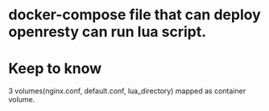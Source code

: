 # docker-compose file that can deploy openresty can run lua script.

# Keep to know
3 volumes(nginx.conf, default.conf, lua_directory) mapped as container volume.


